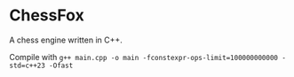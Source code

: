 # ChessFox

A chess engine written in C++.

Compile with ```g++ main.cpp -o main -fconstexpr-ops-limit=100000000000 -std=c++23 -Ofast```